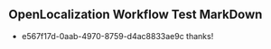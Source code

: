 ## OpenLocalization Workflow Test MarkDown
* e567f17d-0aab-4970-8759-d4ac8833ae9c 
thanks!<!--HONumber=Mar16_HO4-->
